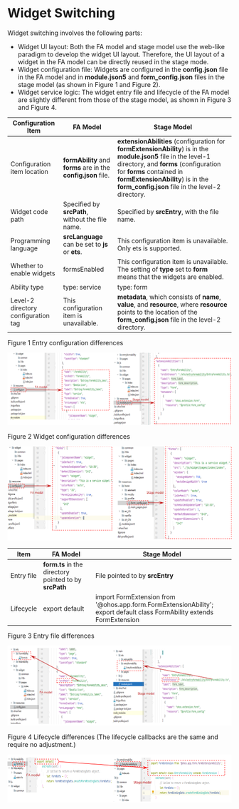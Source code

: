# Widget Switching


Widget switching involves the following parts:


- Widget UI layout: Both the FA model and stage model use the web-like paradigm to develop the widget UI layout. Therefore, the UI layout of a widget in the FA model can be directly reused in the stage mode.
- Widget configuration file: Widgets are configured in the **config.json** file in the FA model and in **module.json5** and **form_config.json** files in the stage model (as shown in Figure 1 and Figure 2).
- Widget service logic: The widget entry file and lifecycle of the FA model are slightly different from those of the stage model, as shown in Figure 3 and Figure 4.

| Configuration Item          | FA Model                                     | Stage Model                                                   |
| ---------------- | ------------------------------------------- | ------------------------------------------------------------ |
| Configuration item location      | **formAbility** and **forms** are in the **config.json** file.| **extensionAbilities** (configuration for **formExtensionAbility**) is in the **module.json5** file in the level-1 directory, and **forms** (configuration for **forms** contained in **formExtensionAbility**) is in the **form_config.json** file in the level-2 directory.|
| Widget code path    | Specified by **srcPath**, without the file name.                        | Specified by **srcEntry**, with the file name.                                          |
| Programming language            | **srcLanguage** can be set to **js** or **ets**.               | This configuration item is unavailable. Only ets is supported.                                       |
| Whether to enable widgets    | formsEnabled                                | This configuration item is unavailable. The setting of **type** set to **form** means that the widgets are enabled.                              |
| Ability type     | type: service                              | type: form                                                  |
| Level-2 directory configuration tag| This configuration item is unavailable.                                         | **metadata**, which consists of **name**, **value**, and **resource**, where **resource** points to the location of the **form_config.json** file in the level-2 directory.|


Figure 1 Entry configuration differences


![widget-switch1](figures/widget-switch1.png)


Figure 2 Widget configuration differences


![widget-switch2](figures/widget-switch2.png)


| Item| FA Model| Stage Model|
| -------- | -------- | -------- |
| Entry file| **form.ts** in the directory pointed to by **srcPath**| File pointed to by **srcEntry**|
| Lifecycle| export default| import FormExtension from '\@ohos.app.form.FormExtensionAbility';<br>export default class FormAbility extends FormExtension|


Figure 3 Entry file differences


![widget-switch3](figures/widget-switch3.png)


Figure 4 Lifecycle differences (The lifecycle callbacks are the same and require no adjustment.)


![widget-switch4](figures/widget-switch4.png)
